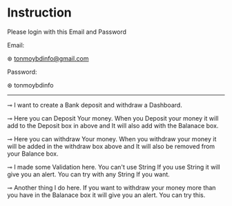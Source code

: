 # Instruction
Please login with this Email and Password


Email:

⊛ tonmoybdinfo@gmail.com

Password:

⊛ tonmoybdinfo

------------------------------------------------------------------------------------------------
⊸ I want to create a Bank deposit and withdraw a Dashboard.

⊸ Here you can Deposit Your money. When you Deposit your money it will add to the Deposit box in above and It will also add with the Balanace box.

⊸ Here you can withdraw Your money. When you withdraw your money it will be added in the withdraw box above and It will also be removed from your Balance box.

⊸ I made some Validation here. You can't use String If you use String it will give you an alert. You can try with any String If you want.

⊸ Another thing I do here. If you want to withdraw your money more than you have in the Balanace box it will give you an alert. You can try this.

